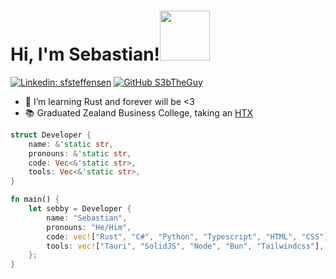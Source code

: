 # Hi, I'm Sebastian!<img src="https://gifdb.com/images/high/cute-wave-small-fox-06runm73dcrrg9ea.gif" width="80"></h2>
[![Linkedin: sfsteffensen](https://img.shields.io/badge/-Sebastian-blue?style=flat-square&logo=Linkedin&logoColor=white&link=https://www.linkedin.com/in/sfsteffensen/)](https://www.linkedin.com/in/sfsteffensen/)
[![GitHub S3bTheGuy](https://img.shields.io/github/followers/SFSteffensen?label=follow&style=social)](https://github.com/SFSteffensen)

- 🌱 I’m learning Rust and forever will be <3
- 📚 Graduated Zealand Business College, taking an [HTX](https://en.wikipedia.org/wiki/Higher_Technical_Examination_Programme)

```rs
struct Developer {
    name: &'static str,
    pronouns: &'static str,
    code: Vec<&'static str>,
    tools: Vec<&'static str>,
}

fn main() {
    let sebby = Developer {
        name: "Sebastian",
        pronouns: "He/Him",
        code: vec!["Rust", "C#", "Python", "Typescript", "HTML", "CSS"],
        tools: vec!["Tauri", "SolidJS", "Node", "Bun", "Tailwindcss"],
    };
}
```

<!---
S3bTheGuy/S3bTheGuy is a ✨ special ✨ repository because its `README.md` (this file) appears on your GitHub profile.
You can click the Preview link to take a look at your changes.
--->
